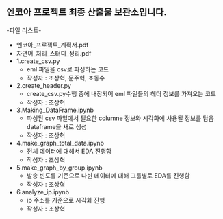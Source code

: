 ## 엔코아 프로젝트 최종 산출물 보관소입니다.

-파일 리스트-

* 엔코아_프로젝트_계획서.pdf
* 자연어_처리_스터디_정리.pdf
* 1.create_csv.py
  - eml 파일을 csv로 파싱하는 코드
  - 작성자 : 조상혁, 문주혁, 조동수
* 2.create_header.py
  - create_csv.py수행 중에 내장되어 eml 파일들의 헤더 정보를 가져오는 코드
  - 작성자 : 조상혁
* 3.Making_DataFrame.ipynb
  - 파싱된 csv 파일에서 필요한 columne 정보와 시각화에 사용될 정보를 담음 dataframe을 새로 생성 
  - 작성자 : 조상혁
* 4.make_graph_total_data.ipynb
  - 전체 데이터에 대해서 EDA 진행함
  - 작성자 : 조상혁
* 5.make_graph_by_group.ipynb
  - 발송 빈도를 기준으로 나뉜 데이터에 대해 그룹별로 EDA를 진행함
  - 작성자 : 조상혁
* 6.analyze_ip.ipynb
  - ip 주소를 기준으로 시각화 진행
  - 작성자 : 조상혁
  
